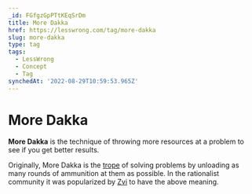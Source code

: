 ```yaml
---
_id: FGfgzGpPTtKEqSrDm
title: More Dakka
href: https://lesswrong.com/tag/more-dakka
slug: more-dakka
type: tag
tags:
  - LessWrong
  - Concept
  - Tag
synchedAt: '2022-08-29T10:59:53.965Z'
---
```

# More Dakka

**More Dakka** is the technique of throwing more resources at a problem to see if you get better results. 

Originally, More Dakka is the [trope](https://tvtropes.org/pmwiki/pmwiki.php/Main/MoreDakka) of solving problems by unloading as many rounds of ammunition at them as possible. In the rationalist community it was popularized by [Zvi](https://www.lesswrong.com/posts/z8usYeKX7dtTWsEnk/more-dakka) to have the above meaning.